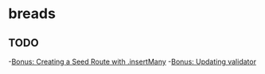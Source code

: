 # breads
## TODO
-[Bonus: Creating a Seed Route with .insertMany](https://digitalskills.instructure.com/courses/6038/pages/breadcrud-helper-methods-part-2-be-8-helper-methods-with-options?module_item_id=783735)
-[Bonus: Updating validator](https://digitalskills.instructure.com/courses/6038/pages/breadcrud-validation-be-8-schema-validation?module_item_id=783737)